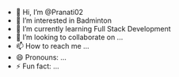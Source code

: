 - 👋 Hi, I’m @Pranati02
- 👀 I’m interested in Badminton
- 🌱 I’m currently learning Full Stack Development
- 💞️ I’m looking to collaborate on ...
- 📫 How to reach me ...
- 😄 Pronouns: ...
- ⚡ Fun fact: ...

<!---
Pranati02/Pranati02 is a ✨ special ✨ repository because its `README.md` (this file) appears on your GitHub profile.
You can click the Preview link to take a look at your changes.
--->
